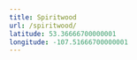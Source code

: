 ```yaml
---
title: Spiritwood
url: /spiritwood/
latitude: 53.36666700000001
longitude: -107.51666700000001
---
```

